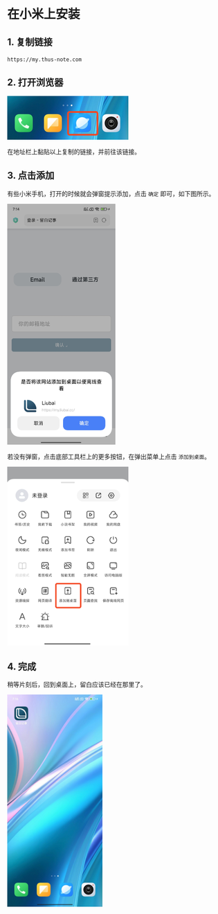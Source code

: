 # 在小米上安装

## 1. 复制链接

`https://my.thus-note.com`

<CopyButton />

## 2. 打开浏览器

<img src="./assets-xiaomi/1.png" width="280" /> 

在地址栏上黏贴以上复制的链接，并前往该链接。

## 3. 点击添加

有些小米手机，打开的时候就会弹窗提示添加，点击 `确定` 即可，如下图所示。

<img src="./assets-xiaomi/2.jpg" width="250" />

若没有弹窗，点击底部工具栏上的更多按钮，在弹出菜单上点击 `添加到桌面`。

<img src="./assets-xiaomi/3.png" width="280" />

## 4. 完成

稍等片刻后，回到桌面上，留白应该已经在那里了。

<img src="./assets-xiaomi/4.jpg" width="220" />
